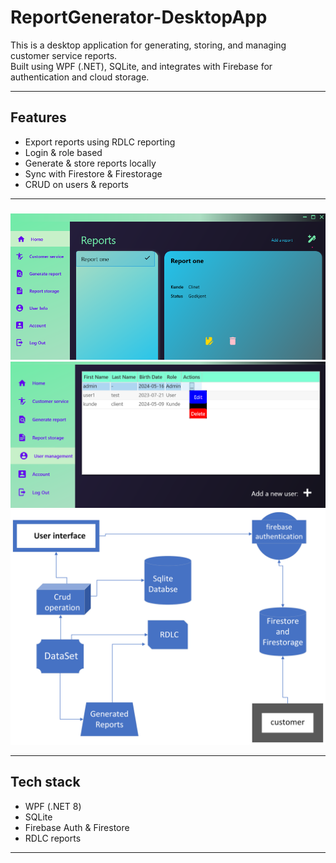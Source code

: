 # ReportGenerator-DesktopApp

This is a desktop application for generating, storing, and managing customer service reports.  
Built using WPF (.NET), SQLite, and integrates with Firebase for authentication and cloud storage.

---

## Features

- Export reports using RDLC reporting
- Login & role based 
- Generate & store reports locally
- Sync with Firestore & Firestorage
- CRUD on users & reports

---
### 
![Home](Final_project/images/home.png)
![User Info Manage](Final_project/images/userInfoMAnage.png) 
![Report Generator Logic](Final_project/images/report-generator-logic.png)

---


## Tech stack
- WPF (.NET 8)
- SQLite
- Firebase Auth & Firestore
- RDLC reports
---


